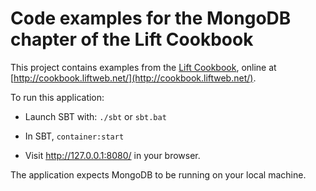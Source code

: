 Code examples for the MongoDB chapter of the Lift Cookbook
================================================

This project contains examples from the [Lift Cookbook](http://shop.oreilly.com/product/0636920029151.do), online at [http://cookbook.liftweb.net/](http://cookbook.liftweb.net/).

To run this application:

* Launch SBT with: `./sbt` or `sbt.bat`

* In SBT, `container:start`

* Visit http://127.0.0.1:8080/ in your browser.

The application expects MongoDB to be running on your local machine.

